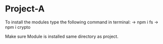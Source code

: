# Project-A

To install the modules type the following command in terminal:
 -> npm i fs
 -> npm i crypto
 
 Make sure Module is installed same directory as project.
